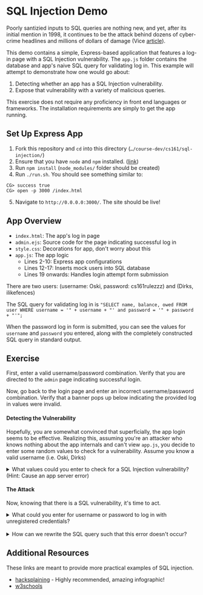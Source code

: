 # SQL Injection Demo

Poorly santizied inputs to SQL queries are nothing new, and yet, after its initial mention in 1998, it continues to be the attack behind dozens of cyber-crime headlines and millions of dollars of damage (Vice [article](https://www.vice.com/en_us/article/aekzez/the-history-of-sql-injection-the-hack-that-will-never-go-away)).

This demo contains a simple, Express-based application that features a log-in page with a SQL Injection vulnerability. The `app.js` folder contains the database and app's naive SQL query for validating log in. This example will attempt to demonstrate how one would go about:
1. Detecting whether an app has a SQL Injection vulnerability.
2. Expose that vulnerability with a variety of malicious queries.

This exercise does not require any proficiency in front end languages or frameworks. The installation requirements are simply to get the app running.

## Set Up Express App
1. Fork this repository and `cd` into this directory (`…/course-dev/cs161/sql-injection/`)
2. Ensure that you have `node` and `npm` installed. ([link](https://nodejs.org/en/download/))
3. Run `npm install` (`node_modules/` folder should be created)
4. Run `./run.sh`. You should see something similar to:
```
CG> success true
CG> open -p 3000 /index.html
```
5. Navigate to `http://0.0.0.0:3000/`. The site should be live!

## App Overview
* `index.html`: The app's log in page
* `admin.ejs`: Source code for the page indicating successful log in
* `style.css`: Decorations for app, don't worry about this
* `app.js`: The app logic
  * Lines 2-10: Express app configurations
  * Lines 12-17: Inserts mock users into SQL database
  * Lines 19 onwards: Handles login attempt form submission

There are two users: (username: Oski, password: cs161rulezzz) and (Dirks, ilikefences)

The SQL query for validating log in is `"SELECT name, balance, owed FROM user WHERE username = '" + username + "' and password = '" + password + "'";`

When the password log in form is submitted, you can see the values for `username` and `password` you entered, along with the completely constructed SQL query in standard output.

## Exercise

First, enter a valid username/password combination. Verify that you are directed to the `admin` page indicating successful login.

Now, go back to the login page and enter an incorrect username/password combination. Verify that a banner pops up below indicating the provided log in values were invalid.

#### Detecting the Vulnerability

Hopefully, you are somewhat convinced that superficially, the app login seems to be effective. Realizing this, assuming you're an attacker who knows nothing about the app internals and can't view `app.js`, you decide to enter some random values to check for a vulnerability. Assume you know a valid username (i.e. Oski, Dirks)

<details>
<summary>What values could you enter to check for a SQL Injection vulnerability? (Hint: Cause an app server error)</summary>
<br>
Unsanitized arguments in an unprotected SQL query can cause app server errors. Try entering {username: `hello`, password: `hello'`} and see what happens. The `An error has occurred` banner should appear.

Navigate to the standard output and you'll likely see:
```
query: SELECT name, balance, owed FROM user WHERE username = 'hello' and password = 'hello''
ERROR Error: SQLITE_ERROR: unrecognized token: "'hello''"
```

That extra quotation mark caused a SQL query error! Even if we couldn't see the standard output, the `An error has occurred` message indicates that something wrong happened in the app server, which is seminally distinct from `invalid username/password`. The latter suggests an error in the *client's* request, but the former hints at a *server* side error.
</details>

#### The Attack

Now, knowing that there is a SQL vulnerability, it's time to act.

<details>
<summary>What could you enter for username or password to log in with unregistered credentials?</summary>
<br>
The general approach here would be to write a SQL snippet that would evaluate to a true expression even if the password is wrong.

This combination would work:
```
username: Oski
password: joe-bruin' or '1'='1
```

Even though our password is wrong, the `'1'='1` evaluates to true no matter what! We've broken in. 🎩 Notice that this "password" would work for any username, so we can log in to both the Dirks and Oski accounts.

Can you think of any other malicious queries? If you do, feel free to create a PR and add your own to this README!
</details>
<br>
<details>
<summary>How can we rewrite the SQL query such that this error doesn't occur?</summary>
<br>
The conceptual antidote to SQL Injections is to never trust user input, and to always sanitize it before passing it into a SQL statement. Techniques include:

* Prepared statements: Create SQL statement first, then treat user data as parameters
* Vague Errors: Instead of a server error message that suggested the vulnerability's presence, a more general "Incorrect: Please try again" reveals much less about the underlying app's behavior.
* Regular expressions: Only allow passwords that match a certain pattern, although this can be counter-productive in that it narrows down the scope of what a password could be.

Thankfully, the `sqlite3` package has its own version of prepared statements. For this application, do the following:
1. Copy and paste `var stmt = db.prepare("SELECT name, balance, owed FROM user WHERE username=(?) and password = (?)");` anywhere in the `app.post` call.
2. Change the `db.get(query, function(...` line to `stmt.get(username, password, function(err, row) {`

Viola! If you run the same aforementioned exploit, the app will return the "Invalid Username or Password" error instead of logging you in.
</details>

## Additional Resources
These links are meant to provide more practical examples of SQL injection.
* [hacksplaining](https://www.hacksplaining.com/exercises/sql-injection) - Highly recommended, amazing infographic!
* [w3schools](https://www.w3schools.com/sql/sql_injection.asp)
